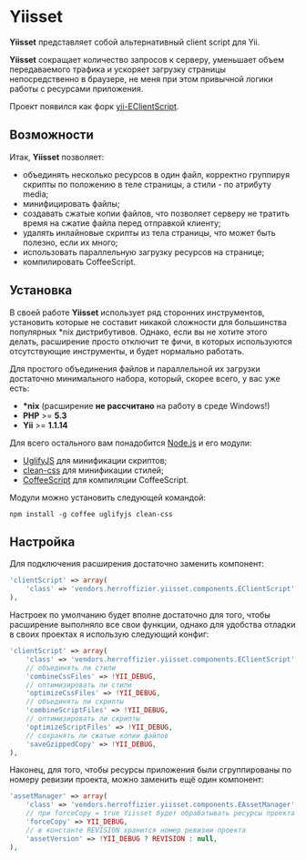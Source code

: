 Yiisset
=======

**Yiisset** представляет собой альтернативный client script для Yii.

**Yiisset** сокращает количество запросов к серверу, уменьшает объем передаваемого трафика и ускоряет загрузку страницы непосредственно в браузере, не меня при этом привычной логики работы с ресурсами приложения.

Проект появился как форк [yii-EClientScript](https://github.com/muayyad-alsadi/yii-EClientScript).

Возможности
-----------
Итак, **Yiisset** позволяет:
* объединять несколько ресурсов в один файл, корректно группируя скрипты по положению в теле страницы, а стили - по атрибуту media;
* минифицировать файлы;
* создавать сжатые копии файлов, что позволяет серверу не тратить время на сжатие файла перед отправкой клиенту;
* удалять инлайновые скрипты из тела страницы, что может быть полезно, если их много;
* использовать параллельную загрузку ресурсов на странице;
* компилировать CoffeeScript.

Установка
---------
В своей работе **Yiisset** использует ряд сторонних инструментов, установить которые не составит никакой сложности для большинства популярных *nix дистрибутивов. Однако, если вы не хотите этого делать, расширение просто отключит те фичи, в которых используются отсутствующие инструменты, и будет нормально работать.

Для простого объединения файлов и параллельной их загрузки достаточно минимального набора, который, скорее всего, у вас уже есть:
* **\*nix** (расширение **не рассчитано** на работу в среде Windows!)
* **PHP** >= **5.3**
* **Yii** >= **1.1.14**

Для всего остального вам понадобится [Node.js](http://nodejs.org/) и его модули:
* [UglifyJS](https://github.com/mishoo/UglifyJS) для минификации скриптов;
* [clean-css](https://github.com/GoalSmashers/clean-css) для минификации стилей;
* [CoffeeScript](http://coffeescript.org) для компиляции CoffeeScript.

Модули можно установить следующей командой:
```
npm install -g coffee uglifyjs clean-css
```

Настройка
---------
Для подключения расширения достаточно заменить компонент:
```php
'clientScript' => array(
    'class' => 'vendors.herroffizier.yiisset.components.EClientScript',
),
```

Настроек по умолчанию будет вполне достаточно для того, чтобы расширение выполняло все свои функции, однако для удобства отладки в своих проектах я использую следующий конфиг:
```php
'clientScript' => array(
    'class' => 'vendors.herroffizier.yiisset.components.EClientScript',
    // объединять ли стили
    'combineCssFiles' => !YII_DEBUG,
    // оптимизировать ли стили
    'optimizeCssFiles' => !YII_DEBUG,
    // объединять ли скрипты
    'combineScriptFiles' => !YII_DEBUG,
    // оптимизировать ли скрипты
    'optimizeScriptFiles' => !YII_DEBUG,
    // сохранять ли сжатые копии файлов
    'saveGzippedCopy' => !YII_DEBUG,
),
```

Наконец, для того, чтобы ресурсы приложения были сгруппированы по номеру ревизии проекта, можно заменить ещё один компонент:
```php
'assetManager' => array(
    'class' => 'vendors.herroffizier.yiisset.components.EAssetManager',
    // при forceCopy = true Yiisset будет обрабатывать ресурсы проекта при каждом запросе
    'forceCopy' => YII_DEBUG,
    // в константе REVISION хранится номер ревизии проекта
    'assetVersion' => !YII_DEBUG ? REVISION : null, 
),
```


